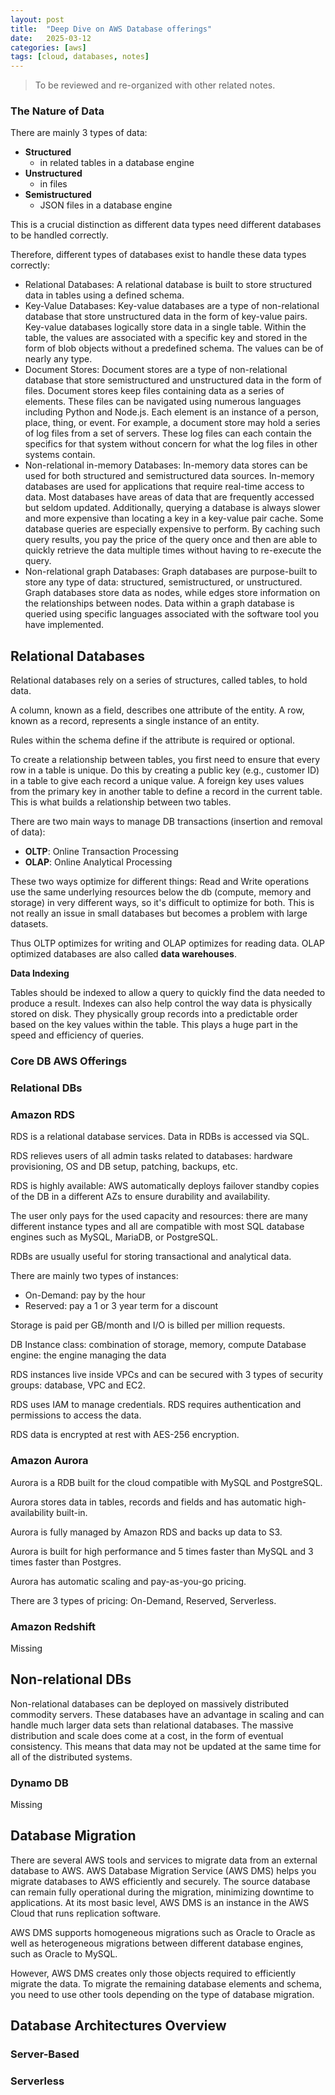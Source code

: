 ```yaml
---
layout: post
title:  "Deep Dive on AWS Database offerings"
date:   2025-03-12
categories: [aws]
tags: [cloud, databases, notes]
---
```


> To be reviewed and re-organized with other related notes.

### The Nature of Data

There are mainly 3 types of data:

- **Structured**
    - in related tables in a database engine
- **Unstructured**
    - in files
- **Semistructured**
    - JSON files in a database engine

This is a crucial distinction as different data types need different databases to be handled correctly. 

Therefore, different types of databases exist to handle these data types correctly:

- Relational Databases: A relational database is built to store structured data in tables using a defined schema.
- Key-Value Databases: Key-value databases are a type of non-relational database that store unstructured data in the form of key-value pairs. Key-value databases logically store data in a single table. Within the table, the values are associated with a specific key and stored in the form of blob objects without a predefined schema. The values can be of nearly any type.
- Document Stores: Document stores are a type of non-relational database that store semistructured and unstructured data in the form of files. Document stores keep files containing data as a series of elements. These files can be navigated using numerous languages including Python and Node.js. Each element is an instance of a person, place, thing, or event. For example, a document store may hold a series of log files from a set of servers. These log files can each contain the specifics for that system without concern for what the log files in other systems contain.
- Non-relational in-memory Databases: In-memory data stores can be used for both structured and semistructured data sources. In-memory databases are used for applications that require real-time access to data. Most databases have areas of data that are frequently accessed but seldom updated. Additionally, querying a database is always slower and more expensive than locating a key in a key-value pair cache. Some database queries are especially expensive to perform. By caching such query results, you pay the price of the query once and then are able to quickly retrieve the data multiple times without having to re-execute the query.
- Non-relational graph Databases: Graph databases are purpose-built to store any type of data: structured, semistructured, or unstructured. Graph databases store data as nodes, while edges store information on the relationships between nodes. Data within a graph database is queried using specific languages associated with the software tool you have implemented.

## Relational Databases

Relational databases rely on a series of structures, called tables, to hold data.

A column, known as a field, describes one attribute of the entity. A row, known as a record, represents a single instance of an entity.

Rules within the schema define if the attribute is required or optional.

To create a relationship between tables, you first need to ensure that every row in a table is unique. Do this by creating a public key (e.g., customer ID) in a table to give each record a unique value. A foreign key uses values from the primary key in another table to define a record in the current table. This is what builds a relationship between two tables. 

There are two main ways to manage DB transactions (insertion and removal of data):
- **OLTP**: Online Transaction Processing
- **OLAP**: Online Analytical Processing

These two ways optimize for different things: Read and Write operations use the same underlying resources below the db (compute, memory and storage) in very different ways, so it's difficult to optimize for both. This is not really an issue in small databases but becomes a problem with large datasets.

Thus OLTP optimizes for writing and OLAP optimizes for reading data. OLAP optimized databases are also called **data warehouses**.

**Data Indexing**

Tables should be indexed to allow a query to quickly find the data needed to produce a result. Indexes can also help control the way data is physically stored on disk. They physically group records into a predictable order based on the key values within the table. This plays a huge part in the speed and efficiency of queries.

### Core DB AWS Offerings

### Relational DBs

### Amazon RDS

RDS is a relational database services. Data in RDBs is accessed via SQL. 

RDS relieves users of all admin tasks related to databases: hardware provisioning, OS and DB setup, patching, backups, etc.

RDS is highly available: AWS automatically deploys failover standby copies of the DB in a different AZs to ensure durability and availability.

The user only pays for the used capacity and resources: there are many different instance types and all are compatible with most SQL database engines such as MySQL, MariaDB, or PostgreSQL.

RDBs are usually useful for storing transactional and analytical data.

There are mainly two types of instances:
- On-Demand: pay by the hour
- Reserved: pay a 1 or 3 year term for a discount

Storage is paid per GB/month and I/O is billed per million requests. 

DB Instance class: combination of storage, memory, compute
Database engine: the engine managing the data

RDS instances live inside VPCs and can be secured with 3 types of security groups: database, VPC and EC2.

RDS uses IAM to manage credentials. RDS requires authentication and permissions to access the data. 

RDS data is encrypted at rest with AES-256 encryption.

### Amazon Aurora

Aurora is a RDB built for the cloud compatible with MySQL and PostgreSQL.

Aurora stores data in tables, records and fields and has automatic high-availability built-in.

Aurora is fully managed by Amazon RDS and backs up data to S3. 

Aurora is built for high performance and 5 times faster than MySQL and 3 times faster than Postgres.

Aurora has automatic scaling and pay-as-you-go pricing.

There are 3 types of pricing: On-Demand, Reserved, Serverless. 

### Amazon Redshift

Missing

## Non-relational DBs

Non-relational databases can be deployed on massively distributed commodity servers. These databases have an advantage in scaling and can handle much larger data sets than relational databases. The massive distribution and scale does come at a cost, in the form of eventual consistency. This means that data may not be updated at the same time for all of the distributed systems.

### Dynamo DB

Missing

## Database Migration

There are several AWS tools and services to migrate data from an external database to AWS. AWS Database Migration Service (AWS DMS) helps you migrate databases to AWS efficiently and securely. The source database can remain fully operational during the migration, minimizing downtime to applications. At its most basic level, AWS DMS is an instance in the AWS Cloud that runs replication software.

AWS DMS supports homogeneous migrations such as Oracle to Oracle as well as heterogeneous migrations between different database engines, such as Oracle to MySQL.

However, AWS DMS creates only those objects required to efficiently migrate the data. To migrate the remaining database elements and schema, you need to use other tools depending on the type of database migration.

## Database Architectures Overview

### Server-Based

### Serverless